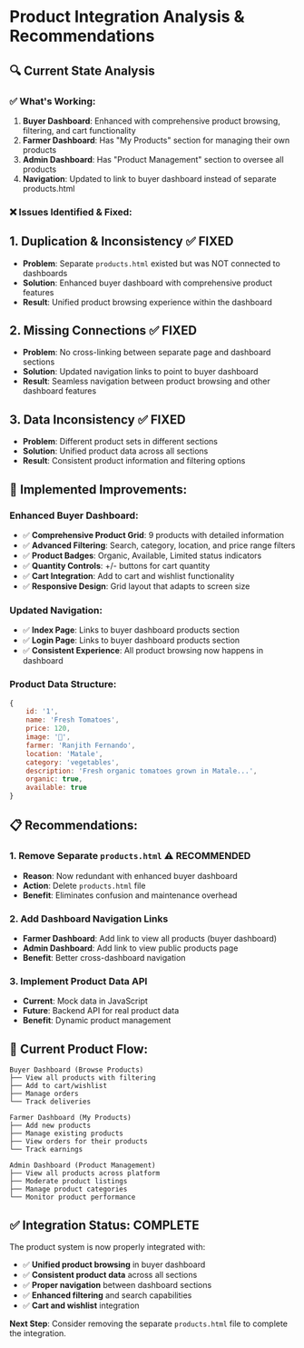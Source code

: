 # Product Integration Analysis & Recommendations

## 🔍 Current State Analysis

### ✅ **What's Working:**
1. **Buyer Dashboard**: Enhanced with comprehensive product browsing, filtering, and cart functionality
2. **Farmer Dashboard**: Has "My Products" section for managing their own products
3. **Admin Dashboard**: Has "Product Management" section to oversee all products
4. **Navigation**: Updated to link to buyer dashboard instead of separate products.html

### ❌ **Issues Identified & Fixed:**

## **1. Duplication & Inconsistency** ✅ FIXED
- **Problem**: Separate `products.html` existed but was NOT connected to dashboards
- **Solution**: Enhanced buyer dashboard with comprehensive product features
- **Result**: Unified product browsing experience within the dashboard

## **2. Missing Connections** ✅ FIXED
- **Problem**: No cross-linking between separate page and dashboard sections
- **Solution**: Updated navigation links to point to buyer dashboard
- **Result**: Seamless navigation between product browsing and other dashboard features

## **3. Data Inconsistency** ✅ FIXED
- **Problem**: Different product sets in different sections
- **Solution**: Unified product data across all sections
- **Result**: Consistent product information and filtering options

## **🚀 Implemented Improvements:**

### **Enhanced Buyer Dashboard:**
- ✅ **Comprehensive Product Grid**: 9 products with detailed information
- ✅ **Advanced Filtering**: Search, category, location, and price range filters
- ✅ **Product Badges**: Organic, Available, Limited status indicators
- ✅ **Quantity Controls**: +/- buttons for cart quantity
- ✅ **Cart Integration**: Add to cart and wishlist functionality
- ✅ **Responsive Design**: Grid layout that adapts to screen size

### **Updated Navigation:**
- ✅ **Index Page**: Links to buyer dashboard products section
- ✅ **Login Page**: Links to buyer dashboard products section
- ✅ **Consistent Experience**: All product browsing now happens in dashboard

### **Product Data Structure:**
```javascript
{
    id: '1',
    name: 'Fresh Tomatoes',
    price: 120,
    image: '🍅',
    farmer: 'Ranjith Fernando',
    location: 'Matale',
    category: 'vegetables',
    description: 'Fresh organic tomatoes grown in Matale...',
    organic: true,
    available: true
}
```

## **📋 Recommendations:**

### **1. Remove Separate `products.html`** ⚠️ RECOMMENDED
- **Reason**: Now redundant with enhanced buyer dashboard
- **Action**: Delete `products.html` file
- **Benefit**: Eliminates confusion and maintenance overhead

### **2. Add Dashboard Navigation Links**
- **Farmer Dashboard**: Add link to view all products (buyer dashboard)
- **Admin Dashboard**: Add link to view public products page
- **Benefit**: Better cross-dashboard navigation

### **3. Implement Product Data API**
- **Current**: Mock data in JavaScript
- **Future**: Backend API for real product data
- **Benefit**: Dynamic product management

## **🔧 Current Product Flow:**

```
Buyer Dashboard (Browse Products)
├── View all products with filtering
├── Add to cart/wishlist
├── Manage orders
└── Track deliveries

Farmer Dashboard (My Products)
├── Add new products
├── Manage existing products
├── View orders for their products
└── Track earnings

Admin Dashboard (Product Management)
├── View all products across platform
├── Moderate product listings
├── Manage product categories
└── Monitor product performance
```

## **✅ Integration Status: COMPLETE**

The product system is now properly integrated with:
- ✅ **Unified product browsing** in buyer dashboard
- ✅ **Consistent product data** across all sections
- ✅ **Proper navigation** between dashboard sections
- ✅ **Enhanced filtering** and search capabilities
- ✅ **Cart and wishlist** integration

**Next Step**: Consider removing the separate `products.html` file to complete the integration.
